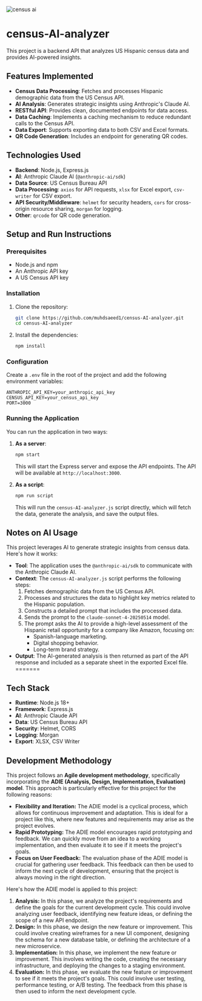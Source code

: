 ![census ai](https://github.com/user-attachments/assets/19e36b36-82a8-4c85-8cdd-9dbf71f3a38e)
# census-AI-analyzer

This project is a backend API that analyzes US Hispanic census data and provides AI-powered insights.

## Features Implemented

*   **Census Data Processing**: Fetches and processes Hispanic demographic data from the US Census API.
*   **AI Analysis**: Generates strategic insights using Anthropic's Claude AI.
*   **RESTful API**: Provides clean, documented endpoints for data access.
*   **Data Caching**: Implements a caching mechanism to reduce redundant calls to the Census API.
*   **Data Export**: Supports exporting data to both CSV and Excel formats.
*   **QR Code Generation**: Includes an endpoint for generating QR codes.

## Technologies Used

*   **Backend**: Node.js, Express.js
*   **AI**: Anthropic Claude AI (`@anthropic-ai/sdk`)
*   **Data Source**: US Census Bureau API
*   **Data Processing**: `axios` for API requests, `xlsx` for Excel export, `csv-writer` for CSV export.
*   **API Security/Middleware**: `helmet` for security headers, `cors` for cross-origin resource sharing, `morgan` for logging.
*   **Other**: `qrcode` for QR code generation.

## Setup and Run Instructions

### Prerequisites

*   Node.js and npm
*   An Anthropic API key
*   A US Census API key

### Installation

1.  Clone the repository:
    ```bash
    git clone https://github.com/muhdsaeed1/census-AI-analyzer.git
    cd census-AI-analyzer
    ```

2.  Install the dependencies:
    ```bash
    npm install
    ```

### Configuration

Create a `.env` file in the root of the project and add the following environment variables:

```
ANTHROPIC_API_KEY=your_anthropic_api_key
CENSUS_API_KEY=your_census_api_key
PORT=3000
```


### Running the Application

You can run the application in two ways:

1.  **As a server**:
    ```bash
    npm start
    ```
    This will start the Express server and expose the API endpoints. The API will be available at `http://localhost:3000`.

2.  **As a script**:
    ```bash
    npm run script
    ```
    This will run the `census-AI-analyzer.js` script directly, which will fetch the data, generate the analysis, and save the output files.

## Notes on AI Usage

This project leverages AI to generate strategic insights from census data. Here's how it works:

*   **Tool**: The application uses the `@anthropic-ai/sdk` to communicate with the Anthropic Claude AI.
*   **Context**: The `census-AI-analyzer.js` script performs the following steps:
    1.  Fetches demographic data from the US Census API.
    2.  Processes and structures the data to highlight key metrics related to the Hispanic population.
    3.  Constructs a detailed prompt that includes the processed data.
    4.  Sends the prompt to the `claude-sonnet-4-20250514` model.
    5.  The prompt asks the AI to provide a high-level assessment of the Hispanic retail opportunity for a company like Amazon, focusing on:
        *   Spanish-language marketing.
        *   Digital shopping behavior.
        *   Long-term brand strategy.
*   **Output**: The AI-generated analysis is then returned as part of the API response and included as a separate sheet in the exported Excel file.
=======
## Tech Stack

- **Runtime**: Node.js 18+
- **Framework**: Express.js
- **AI**: Anthropic Claude API
- **Data**: US Census Bureau API
- **Security**: Helmet, CORS
- **Logging**: Morgan
- **Export**: XLSX, CSV Writer



## Development Methodology

This project follows an **Agile development methodology**, specifically incorporating the **ADIE (Analysis, Design, Implementation, Evaluation) model**. This approach is particularly effective for this project for the following reasons:

*   **Flexibility and Iteration:** The ADIE model is a cyclical process, which allows for continuous improvement and adaptation. This is ideal for a project like this, where new features and requirements may arise as the project evolves.
*   **Rapid Prototyping:** The ADIE model encourages rapid prototyping and feedback. We can quickly move from an idea to a working implementation, and then evaluate it to see if it meets the project's goals.
*   **Focus on User Feedback:** The evaluation phase of the ADIE model is crucial for gathering user feedback. This feedback can then be used to inform the next cycle of development, ensuring that the project is always moving in the right direction.

Here's how the ADIE model is applied to this project:

1.  **Analysis:** In this phase, we analyze the project's requirements and define the goals for the current development cycle. This could involve analyzing user feedback, identifying new feature ideas, or defining the scope of a new API endpoint.
2.  **Design:** In this phase, we design the new feature or improvement. This could involve creating wireframes for a new UI component, designing the schema for a new database table, or defining the architecture of a new microservice.
3.  **Implementation:** In this phase, we implement the new feature or improvement. This involves writing the code, creating the necessary infrastructure, and deploying the changes to a staging environment.
4.  **Evaluation:** In this phase, we evaluate the new feature or improvement to see if it meets the project's goals. This could involve user testing, performance testing, or A/B testing. The feedback from this phase is then used to inform the next development cycle.




